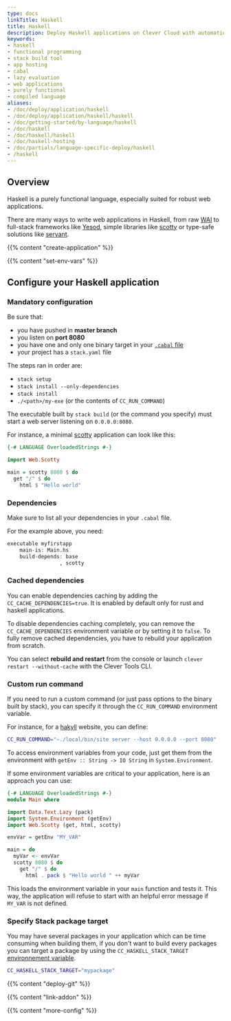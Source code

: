 ```yaml
---
type: docs
linkTitle: Haskell
title: Haskell
description: Deploy Haskell applications on Clever Cloud with automatic dependency management, compilation, and runtime environment configuration
keywords:
- haskell
- functional programming
- stack build tool
- app hosting
- cabal
- lazy evaluation
- web applications
- purely functional
- compiled language
aliases:
- /doc/deploy/application/haskell
- /doc/deploy/application/haskell/haskell
- /doc/getting-started/by-language/haskell
- /doc/haskell
- /doc/haskell/haskell
- /doc/haskell-hosting
- /doc/partials/language-specific-deploy/haskell
- /haskell
---
```


## Overview

Haskell is a purely functional language, especially suited for robust web applications.

There are many ways to write web applications in Haskell, from raw [WAI](https://hackage.haskell.org/package/wai) to full-stack frameworks like [Yesod](https://www.yesodweb.com/), simple libraries like [scotty](https://hackage.haskell.org/package/scotty) or type-safe solutions like [servant](https://haskell-servant.GitHub.io/).

{{% content "create-application" %}}

{{% content "set-env-vars" %}}

## Configure your Haskell application

### Mandatory configuration

Be sure that:

* you have pushed in **master branch**
* you listen on **port 8080**
* you have one and only one binary target in your [`.cabal` file](#dependencies)
* your project has a `stack.yaml` file

The steps ran in order are:

* `stack setup`
* `stack install --only-dependencies`
* `stack install`
* `./<path>/my-exe` (or the contents of `CC_RUN_COMMAND`)

The executable built by `stack build` (or the command you specify) must start a web server listening on `0.0.0.0:8080`.

For instance, a minimal [scotty](https://hackage.haskell.org/package/scotty) application can look like this:

```haskell {linenos=table}
{-# LANGUAGE OverloadedStrings #-}

import Web.Scotty

main = scotty 8080 $ do
  get "/" $ do
    html $ "Hello world"
```

### Dependencies

Make sure to list all your dependencies in your `.cabal` file.

For the example above, you need:

```haskell  {linenos=table}
executable myfirstapp
    main-is: Main.hs
    build-depends: base
                 , scotty
```

### Cached dependencies

You can enable dependencies caching by adding the `CC_CACHE_DEPENDENCIES=true`.
It is enabled by default only for rust and haskell applications.

To disable dependencies caching completely, you can remove the `CC_CACHE_DEPENDENCIES` environment variable or by setting it to `false`.
To fully remove cached dependencies, you have to rebuild your application from scratch.

You can select **rebuild and restart** from the console or launch `clever restart --without-cache` with the Clever Tools CLI.

### Custom run command

If you need to run a custom command (or just pass options to the binary built by stack), you can specify it through the `CC_RUN_COMMAND` environment variable.

For instance, for a [hakyll](https://jaspervdj.be/hakyll/) website, you can define:

```bash
CC_RUN_COMMAND="~./local/bin/site server --host 0.0.0.0 --port 8080"
```

To access environment variables from your code, just get them from the environment with `getEnv :: String -> IO String` in `System.Environment`.

If some environment variables are critical to your application, here is an approach you can use:

```haskell {linenos=table}
{-# LANGUAGE OverloadedStrings #-}
module Main where

import Data.Text.Lazy (pack)
import System.Environment (getEnv)
import Web.Scotty (get, html, scotty)

envVar = getEnv "MY_VAR"

main = do
  myVar <- envVar
  scotty 8080 $ do
    get "/" $ do
      html . pack $ "Hello world " ++ myVar
```

This loads the environment variable in your `main` function and tests it. This way, the application will refuse to start with an helpful error message if `MY_VAR` is not defined.

### Specify Stack package target

You may have several packages in your application which can be time consuming when building them, if you don't want to build every packages you can target a package by using the `CC_HASKELL_STACK_TARGET` [environnement variable](#setting-up-environment-variables-on-clever-cloud).

```bash
CC_HASKELL_STACK_TARGET="mypackage"
```

{{% content "deploy-git" %}}

{{% content "link-addon" %}}

{{% content "more-config" %}}
